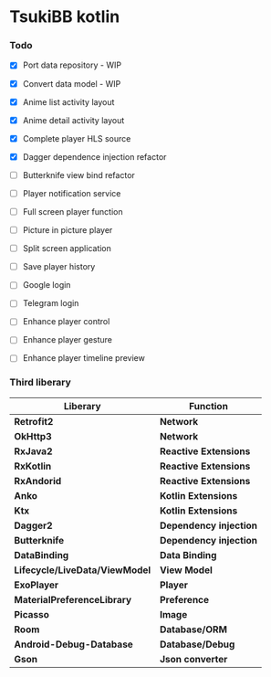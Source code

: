 # TsukiBB kotlin

### Todo

- [x] Port data repository - WIP
- [x] Convert data model - WIP
- [x] Anime list activity layout
- [x] Anime detail activity layout
- [x] Complete player HLS source
- [x] Dagger dependence injection refactor
- [ ] Butterknife view bind refactor
- [ ] Player notification service
- [ ] Full screen player function
- [ ] Picture in picture player
- [ ] Split screen application
- [ ] Save player history
- [ ] Google login
- [ ] Telegram login
- [ ] Enhance player control
- [ ] Enhance player gesture
- [ ] Enhance player timeline preview



### Third liberary

| Liberary                         | Function                 |
| -------------------------------- | ------------------------ |
| **Retrofit2**                    | **Network**              |
| **OkHttp3**                      | **Network**              |
| **RxJava2**                      | **Reactive Extensions**  |
| **RxKotlin**                     | **Reactive Extensions**  |
| **RxAndorid**                    | **Reactive Extensions**  |
| **Anko**                         | **Kotlin Extensions**    |
| **Ktx**                          | **Kotlin Extensions**    |
| **Dagger2**                      | **Dependency injection** |
| **Butterknife**                  | **Dependency injection** |
| **DataBinding**                  | **Data Binding**         |
| **Lifecycle/LiveData/ViewModel** | **View Model**           |
| **ExoPlayer**                    | **Player**               |
| **MaterialPreferenceLibrary**    | **Preference**           |
| **Picasso**                      | **Image**                |
| **Room**                         | **Database/ORM**         |
| **Android-Debug-Database**       | **Database/Debug**       |
| **Gson**                         | **Json converter**       |